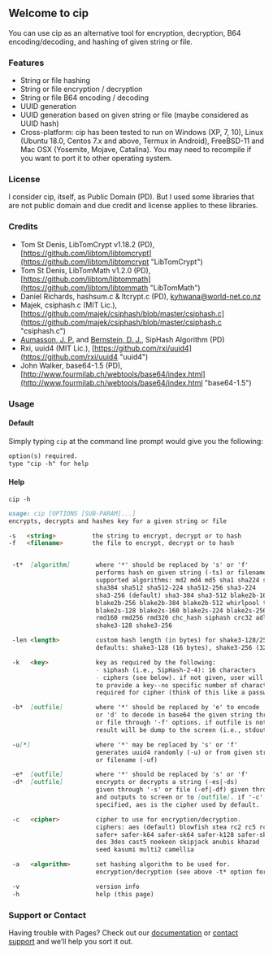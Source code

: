 ## Welcome to cip

You can use cip as an alternative tool for encryption, decryption, B64 encoding/decoding, and hashing of given string or file.

### Features
* String or file hashing
* String or file encryption / decryption
* String or file B64 encoding / decoding
* UUID generation
* UUID generation based on given string or file (maybe considered as UUID hash)
* Cross-platform: cip has been tested to run on Windows (XP, 7, 10), Linux (Ubuntu 18.0, Centos 7.x and above, Termux in Android), FreeBSD-11 and Mac OSX (Yosemite, Mojave, Catalina). You may need to recompile if you want to port it to other operating system.

### License
I consider cip, itself, as Public Domain (PD). But I used some libraries that are not public domain and due credit and license applies to these libraries.

### Credits
- Tom St Denis, LibTomCrypt v1.18.2 (PD), [https://github.com/libtom/libtomcrypt](https://github.com/libtom/libtomcrypt "LibTomCrypt")
- Tom St Denis, LibTomMath v1.2.0 (PD), [https://github.com/libtom/libtommath](https://github.com/libtom/libtommath "LibTomMath")
- Daniel Richards, hashsum.c & ltcrypt.c (PD), [kyhwana@world-net.co.nz](kyhwana@world-net.co.nz "hashsum and ltcrypt")
- Majek, csiphash.c (MIT Lic.), [https://github.com/majek/csiphash/blob/master/csiphash.c](https://github.com/majek/csiphash/blob/master/csiphash.c "csiphash.c")
- [Aumasson, J. P.](https://www.aumasson.jp/ "JP Aumasson") and [Bernstein, D. J.](https://cr.yp.to/djb.html, "DJ Bernstein"), SipHash Algorithm (PD)
- Rxi, uuid4 (MIT Lic.), [https://github.com/rxi/uuid4](https://github.com/rxi/uuid4 "uuid4")
- John Walker, base64-1.5 (PD), [http://www.fourmilab.ch/webtools/base64/index.html](http://www.fourmilab.ch/webtools/base64/index.html "base64-1.5")

### Usage
#### Default
Simply typing `cip` at the command line prompt would give you the following:
```markdown
option(s) required.
type "cip -h" for help
```
#### Help
`cip -h`
```markdown
usage: cip [OPTIONS [SUB-PARAM]...]
encrypts, decrypts and hashes key for a given string or file

-s   <string>          the string to encrypt, decrypt or to hash
-f   <filename>        the file to encrypt, decrypt or to hash


 -t*  [algorithm]       where '*' should be replaced by 's' or 'f'
                        performs hash on given string (-ts) or filename (-tf)
                        supported algorithms: md2 md4 md5 sha1 sha224 sha256
                        sha384 sha512 sha512-224 sha512-256 sha3-224
                        sha3-256 (default) sha3-384 sha3-512 blake2b-160
                        blake2b-256 blake2b-384 blake2b-512 whirlpool tiger
                        blake2s-128 blake2s-160 blake2s-224 blake2s-256 rmd128
                        rmd160 rmd256 rmd320 chc_hash siphash crc32 adler32
                        shake3-128 shake3-256

 -len <length>          custom hash length (in bytes) for shake3-128/256.
                        defaults: shake3-128 (16 bytes), shake3-256 (32 bytes)

 -k   <key>             key as required by the following:
                        - siphash (i.e., SipHash-2-4): 16 characters
                        - ciphers (see below). if not given, user will be prompted
                        to provide a key--no specific number of characters
                        required for cipher (think of this like a password)

 -b*  [outfile]         where '*' should be replaced by 'e' to encode
                        or 'd' to decode in base64 the given string through '-s'
                        or file through '-f' options. if outfile is not specified,
                        result will be dump to the screen (i.e., stdout)

 -u[*]                  where '*' may be replaced by 's' or 'f'
                        generates uuid4 randomly (-u) or from given string (-us)
                        or filename (-uf)

 -e*  [outfile]         where '*' should be replaced by 's' or 'f'
 -d*  [outfile]         encrypts or decrypts a string (-es|-ds)
                        given through '-s' or file (-ef|-df) given through '-f'
                        and outputs to screen or to [outfile]. if '-c' is not
                        specified, aes is the cipher used by default.

 -c   <cipher>          cipher to use for encryption/decryption.
                        ciphers: aes (default) blowfish xtea rc2 rc5 rc6 twofish
                        safer+ safer-k64 safer-sk64 safer-k128 safer-sk128
                        des 3des cast5 noekeon skipjack anubis khazad
                        seed kasumi multi2 camellia

 -a   <algorithm>       set hashing algorithm to be used for.
                        encryption/decryption (see above -t* option for list)

 -v                     version info
 -h                     help (this page)
```


### Support or Contact

Having trouble with Pages? Check out our [documentation](https://docs.github.com/categories/github-pages-basics/) or [contact support](https://support.github.com/contact) and we’ll help you sort it out.
